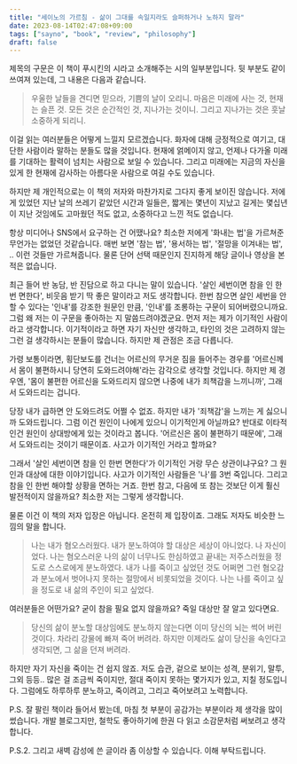 ```yaml
---
title: "세이노의 가르침 - 삶이 그대를 속일지라도 슬퍼하거나 노하지 말라"
date: 2023-08-14T02:47:08+09:00
tags: ["sayno", "book", "review", "philosophy"]
draft: false
---
```


제목의 구문은 이 책이 푸시킨의 시라고 소개해주는 시의 일부분입니다. 뒷 부분도 같이 쓰여져 있는데, 그 내용은 다음과 같습니다.

> 우울한 날들을 견디면 믿으라, 기쁨의 날이 오리니. 마음은 미래에 사는 것, 현재는 슬픈 것. 모든 것은 순간적인 것, 지나가는 것이니. 그리고 지나가는 것은 훗날 소중하게 되리니.

이걸 읽는 여러분들은 어떻게 느낄지 모르겠습니다. 화자에 대해 긍정적으로 여기고, 대단한 사람이라 말하는 분들도 많을 것입니다. 현재에 얽메이지 않고, 언제나 다가올 미래를 기대하는 활력이 넘치는 사람으로 보일 수 있습니다. 그리고 미래에는 지금의 자신을 있게 한 현재에 감사하는 아름다운 사람으로 여길 수도 있습니다.

하지만 제 개인적으로는 이 책의 저자와 마찬가지로 그다지 좋게 보이진 않습니다. 저에게 있었던 지난 날의 쓰레기 같았던 시간과 일들은, 짧게는 몇년이 지났고 길게는 몇십년이 지난 것임에도 고마웠던 적도 없고, 소중하다고 느낀 적도 없습니다.

항상 미디어나 SNS에서 요구하는 건 어땠나요? 최소한 저에게 '화내는 법'을 가르쳐준 무언가는 없었던 것같습니다. 매번 보면 '참는 법', '용서하는 법', '절망을 이겨내는 법', .. 이런 것들만 가르쳐줍니다. 물론 단어 선택 때문인지 진지하게 해당 글이나 영상을 본 적은 없습니다.

최근 들어 반 농담, 반 진담으로 하고 다니는 말이 있습니다. '살인 세번이면 참을 인 한번 면한다', 비웃음 받기 딱 좋은 말이라고 저도 생각합니다. 한번 참으면 살인 세번을 안할 수 있다는 '인내'를 강조한 원문인 만큼, '인내'를 조롱하는 구문이 되어버렸으니까요. 그럼 왜 저는 이 구문을 좋아하는 지 말씀드려야겠군요. 먼저 저는 제가 이기적인 사람이라고 생각합니다. 이기적이라고 하면 자기 자신만 생각하고, 타인의 것은 고려하지 않는 그런 걸 생각하시는 분들이 많습니다. 하지만 제 관점은 조금 다릅니다.

가령 보통이라면, 횡단보도를 건너는 어르신의 무거운 짐을 들어주는 경우를 '어르신께서 몸이 불편하시니 당연히 도와드려야해'라는 감각으로 생각할 것입니다. 하지만 제 경우엔, '몸이 불편한 어르신을 도와드리지 않으면 나중에 내가 죄책감을 느끼니까', 그래서 도와드리는 겁니다.

당장 내가 급하면 안 도와드려도 어쩔 수 없죠. 하지만 내가 '죄책감'을 느끼는 게 싫으니까 도와드립니다. 그럼 이건 원인이 나에게 있으니 이기적인게 아닐까요? 반대로 이타적인건 원인이 상대방에게 있는 것이라고 봅니다. '어르신은 몸이 불편하기 때문에', 그래서 도와드리는 것이기 때문이죠. 사고가 이기적인 거라고 할까요?

그래서 '살인 세번이면 참을 인 한번 면한다'가 이기적인 거랑 무슨 상관이냐구요? 그 원인과 대상에 대한 이야기입니다. 사고가 이기적인 사람들은 '나'를 3번 죽입니다. 그리고 참을 인 한번 해야할 상황을 면하는 거죠. 한번 참고, 다음에 또 참는 것보단 이게 훨신 발전적이지 않을까요? 최소한 저는 그렇게 생각합니다.

물론 이건 이 책의 저자 입장은 아닙니다. 온전히 제 입장이죠. 그래도 저자도 비슷한 느낌의 말을 합니다. 

> 나는 내가 혐오스러웠다. 내가 분노하여야 할 대상은 세상이 아니었다. 나 자신이었다. 나는 혐오스러운 나의 삶이 너무나도 한심하였고 끝내는 저주스러웠을 정도로 스스로에게 분노하였다. 내가 나를 죽이고 싶었던 것도 어쩌면 그런 혐오감과 분노에서 벗어나지 못하는 절망에서 비롯되었을 것이다. 나는 나를 죽이고 싶을 정도로 내 삶의 주인이 되고 싶었다.

여러분들은 어떤가요? 굳이 참을 필요 없지 않을까요? 죽일 대상만 잘 알고 있다면요.

> 당신의 삶이 분노할 대상임에도 분노하지 않는다면 이미 당신의 뇌는 썩어 버린 것이다. 차라리 강물에 빠져 죽어 버려라. 하지만 이제라도 삶이 당신을 속인다고 생각되면, 그 삶을 던져 버려라.

하지만 자기 자신을 죽이는 건 쉽지 않죠. 저도 습관, 겉으로 보이는 성격, 분위기, 말투, 그외 등등.. 많은 걸 조금씩 죽이지만, 절대 죽이지 못하는 몇가지가 있고, 지칠 정도입니다. 그럼에도 하루하루 분노하고, 죽이려고, 그리고 죽어보려고 노력합니다.

P.S. 잘 팔린 책이라 들어서 봤는데, 마침 첫 부분이 공감가는 부분이라 제 생각을 많이 썼습니다. 개발 블로그지만, 철학도 좋아하기에 한권 다 읽고 소감문처럼 써보려고 생각합니다.

P.S.2. 그리고 새벽 감성에 쓴 글이라 좀 이상할 수 있습니다. 이해 부탁드립니다.
